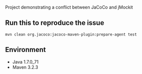 Project demonstrating a conflict between JaCoCo and jMockit

Run this to reproduce the issue
-------------------------------

`mvn clean org.jacoco:jacoco-maven-plugin:prepare-agent test`

Environment
-----------

* Java 1.7.0_71
* Maven 3.2.3

